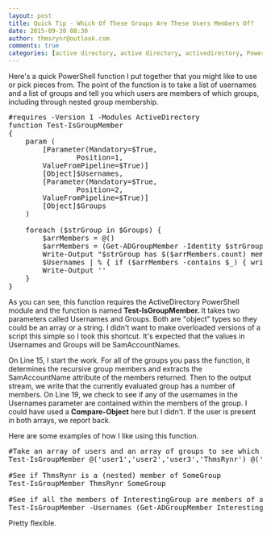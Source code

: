 ```yaml
---
layout: post
title: Quick Tip - Which Of These Groups Are These Users Members Of?
date: 2015-09-30 08:30
author: thmsrynr@outlook.com
comments: true
categories: [active directory, active directory, activedirectory, PowerShell, powershell, PowerShell ISE, powershell ise, quick tip, user management]
---
```

Here's a quick PowerShell function I put together that you might like to use or pick pieces from. The point of the function is to take a list of usernames and a list of groups and tell you which users are members of which groups, including through nested group membership.

<pre class="lang:ps decode:true ">#requires -Version 1 -Modules ActiveDirectory
function Test-IsGroupMember
{
    param (
        [Parameter(Mandatory=$True,
                Position=1,
        ValueFromPipeline=$True)]
        [Object]$Usernames,
        [Parameter(Mandatory=$True,
                Position=2,
        ValueFromPipeline=$True)]
        [Object]$Groups
    )

    foreach ($strGroup in $Groups) {
        $arrMembers = @()
        $arrMembers = (Get-ADGroupMember -Identity $strGroup -Recursive).SamAccountName
        Write-Output "$strGroup has $($arrMembers.count) members"
        $Usernames | % { if ($arrMembers -contains $_) { write-host " * $_ is a member of $strGroup" } }
        Write-Output ''
    }
}</pre>

As you can see, this function requires the ActiveDirectory PowerShell module and the function is named <strong>Test-IsGroupMember. </strong>It takes two parameters called Usernames and Groups. Both are "object" types so they could be an array or a string. I didn't want to make overloaded versions of a script this simple so I took this shortcut. It's expected that the values in Usernames and Groups will be SamAccountNames.

On Line 15, I start the work. For all of the groups you pass the function, it determines the recursive group members and extracts the SamAccountName attribute of the members returned. Then to the output stream, we write that the currently evaluated group has a number of members. On Line 19, we check to see if any of the usernames in the Usernames parameter are contained within the members of the group. I could have used a <strong>Compare-Object</strong> here but I didn't. If the user is present in both arrays, we report back.

Here are some examples of how I like using this function.

<pre class="lang:ps decode:true">#Take an array of users and an array of groups to see which users are in which groups
Test-IsGroupMember @('user1','user2','user3','ThmsRynr') @('Group1','Group2','Group3')

#See if ThmsRynr is a (nested) member of SomeGroup
Test-IsGroupMember ThmsRynr SomeGroup

#See if all the members of InterestingGroup are members of any group whose name matches *Keyword*
Test-IsGroupMember -Usernames (Get-ADGroupMember InterestingGroup).SamAccountName -Groups (Get-ADGroup -filter "Name -like '*Keyword*'").SamAccountName</pre>

Pretty flexible.
